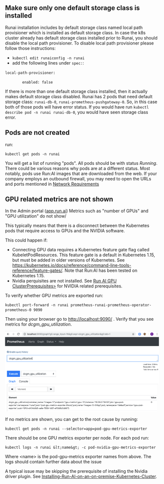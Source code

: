 ## Make sure only one default storage class is installed
 
 Runai installation includes by default storage class named local path provisioner which is installed as default storage class. In case the k8s cluster already has default storage class installed prior to Runai, you should disable the local path provisioner.
 To disable local path provisioner please follow those instructions:
 *  `kubectl edit runaiconfig -n runai`
 *  add the following lines under `spec:`:
 
 `local-path-provisioner:`
 
     `enabled: false`
 
 If there is more than one default storage class installed, then it actually makes default storage class disabled. Runai has 2 pods that need default storage class: `runai-db-0`, `runai-prometheus-pushgateway-0`. So, in this case both of those pods will have error status. If you would have run `kubectl describe pod -n runai runai-db-0`, you would have seen storage class error.

## Pods are not created

run:

    kubectl get pods -n runai

You will get a list of running "pods". All pods should be with status _Running_. There could be various reasons why pods are at a different status. Most notably, pods use Run:AI images that are downloaded from the web. If your company employs an outbound firewall, you may need to open the URLs and ports mentioned in [Network Requirements](Run-AI-GPU-Cluster-Prerequisites/#network-requirements)

## GPU related metrics are not shown

In the Admin portal (<a href="https://app.run.ai" target="_self">app.run.ai</a>) Metrics such as "number of GPUs" and "GPU utilization" do not show/

This typically means that there is a disconnect between the Kubernetes pods that require access to GPUs and the NVIDIA software.

This could happen if:

*   Connecting GPU data requires a Kubernetes feature gate flag called KubeletPodResources. This feature gate is a default in Kubernetes 1.15, but must be added in older versions of Kubernetes.  See <https://kubernetes.io/docs/reference/command-line-tools-reference/feature-gates/>. Note that Run:AI has been tested on Kubernetes 1.15.
*   Nvidia perquisites are not installed. See [Run AI GPU ClusterPrerequisites>](Run-AI-GPU-Cluster-Prerequisites/#nvidia-driver) for NVIDIA related prerequisites.

 To verify whether GPU metrics are exported run:  

    kubectl port-forward -n runai prometheus-runai-prometheus-operator-prometheus-0 9090

 Then using your browser go to <http://localhost:9090/> . Verify that you see metrics for _dcgm\_gpu\_utilization_.

![mceclip1.png](img/mceclip1.png)

 

 If no metrics are shown, you can get to the root cause by running: 

    kubectl get pods -n runai --selector=app=pod-gpu-metrics-exporter

 There should be one GPU metrics exporter per node. For each pod run: 

    kubectl logs -n runai &lt;name&gt; -c pod-nvidia-gpu-metrics-exporter

 Where &lt;name&gt; is the pod-gpu-metrics exporter names from above. The logs should contain further data about the issue

A typical issue may be skipping the prerequisite of installing the Nvidia driver plugin. See  [Installing-Run-AI-on-an-on-premise-Kubernetes-Cluster](Installing-Run-AI-on-an-on-premise-Kubernetes-Cluster/#step-2-nvidia). 

 
